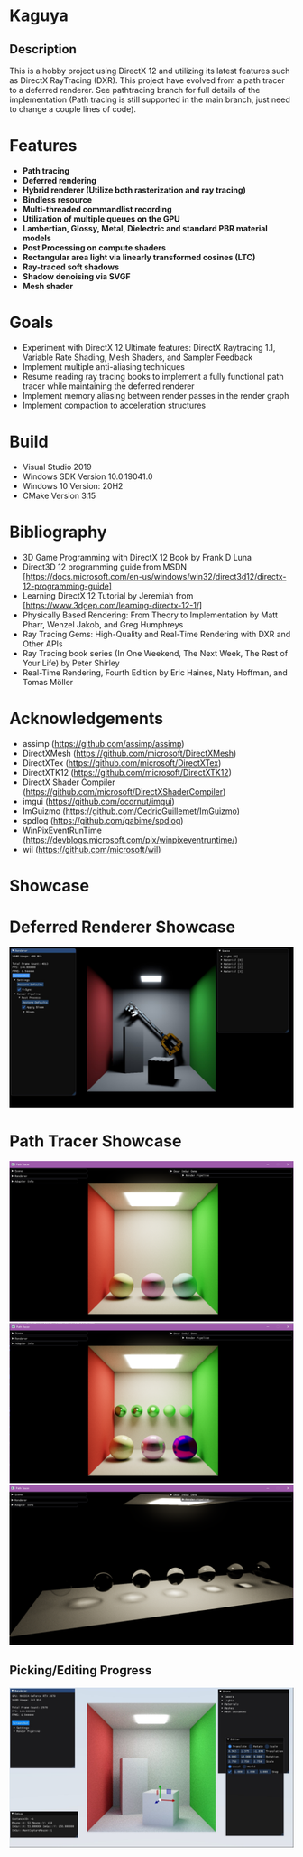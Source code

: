 # Kaguya
## Description
This is a hobby project using DirectX 12 and utilizing its latest features such as DirectX RayTracing (DXR). This project have evolved from a path tracer to a deferred renderer. See pathtracing branch for full details of the implementation (Path tracing is still supported in the main branch, just need to change a couple lines of code).

# Features
- __Path tracing__
- __Deferred rendering__
- __Hybrid renderer (Utilize both rasterization and ray tracing)__
- __Bindless resource__
- __Multi-threaded commandlist recording__
- __Utilization of multiple queues on the GPU__
- __Lambertian, Glossy, Metal, Dielectric and standard PBR material models__
- __Post Processing on compute shaders__
- __Rectangular area light via linearly transformed cosines (LTC)__
- __Ray-traced soft shadows__
- __Shadow denoising via SVGF__
- __Mesh shader__

# Goals
- Experiment with DirectX 12 Ultimate features: DirectX Raytracing 1.1, Variable Rate Shading, Mesh Shaders, and Sampler Feedback
- Implement multiple anti-aliasing techniques
- Resume reading ray tracing books to implement a fully functional path tracer while maintaining the deferred renderer
- Implement memory aliasing between render passes in the render graph
- Implement compaction to acceleration structures

# Build
- Visual Studio 2019
- Windows SDK Version 10.0.19041.0
- Windows 10 Version: 20H2
- CMake Version 3.15

# Bibliography
- 3D Game Programming with DirectX 12 Book by Frank D Luna
- Direct3D 12 programming guide from MSDN [https://docs.microsoft.com/en-us/windows/win32/direct3d12/directx-12-programming-guide]
- Learning DirectX 12 Tutorial by Jeremiah from [https://www.3dgep.com/learning-directx-12-1/]
- Physically Based Rendering: From Theory to Implementation by Matt Pharr, Wenzel Jakob, and Greg Humphreys
- Ray Tracing Gems: High-Quality and Real-Time Rendering with DXR and Other APIs
- Ray Tracing book series (In One Weekend, The Next Week, The Rest of Your Life) by Peter Shirley
- Real-Time Rendering, Fourth Edition by Eric Haines, Naty Hoffman, and Tomas Möller

# Acknowledgements
- assimp (https://github.com/assimp/assimp)
- DirectXMesh (https://github.com/microsoft/DirectXMesh)
- DirectXTex (https://github.com/microsoft/DirectXTex)
- DirectXTK12 (https://github.com/microsoft/DirectXTK12)
- DirectX Shader Compiler (https://github.com/microsoft/DirectXShaderCompiler)
- imgui (https://github.com/ocornut/imgui)
- ImGuizmo (https://github.com/CedricGuillemet/ImGuizmo)
- spdlog (https://github.com/gabime/spdlog)
- WinPixEventRunTime (https://devblogs.microsoft.com/pix/winpixeventruntime/)
- wil (https://github.com/microsoft/wil)

# Showcase

# Deferred Renderer Showcase
![1](/Gallery/DeferredRenderer_CornellBox_Keyblade.png?raw=true "DeferredRenderer_CornellBox_Keyblade")

# Path Tracer Showcase
![1](/Gallery/LambertianSpheresInCornellBox.png?raw=true "LambertianSpheresInCornellBox")
![2](/Gallery/GlossySpheresInCornellBox.png?raw=true "GlossySpheresInCornellBox")
![3](/Gallery/TransparentSpheresOfIncreasingIoR.png?raw=true "TransparentSpheresOfIncreasingIoR")

## Picking/Editing Progress
![4](/Gallery/PickingAndEditing.jpg?raw=true "PickingAndEditing")